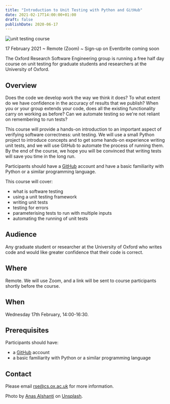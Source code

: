 ```yaml
---
title: "Introduction to Unit Testing with Python and GitHub"
date: 2021-02-17T14:00:00+01:00
draft: false
publishDate: 2020-06-17
---
```


![unit testing course](/images/events/unit_testing_course_1080.jpg "unit testing course")

17 February 2021 ~ Remote (Zoom) ~ Sign-up on Eventbrite coming soon


The Oxford Research Software Engineering group is running a free half day course on unit testing for graduate students and researchers at the University of Oxford.


## Overview

Does the code we develop work the way we think it does?
To what extent do we have confidence in the accuracy of results that we publish?
When you or your group extends your code, does all the existing functionality carry on working as before?
Can we automate testing so we're not reliant on remembering to run tests?

This course will provide a hands-on introduction to an important aspect of verifying software correctness: unit testing.
We will use a small Python project to introduce concepts and to get some hands-on experience writing unit tests, and we will use GitHub to automate the process of running them.
By the end of the course, we hope you will be convinced that writing tests will save you time in the long run.

Participants should have a [GitHub](http://github.com/) account and have a basic familiarity with Python or a similar programming language. 

This course will cover:
- what is software testing
- using a unit testing framework
- writing unit tests
- testing for errors
- parameterising tests to run with multiple inputs
- automating the running of unit tests 

## Audience

Any graduate student or researcher at the University of Oxford who writes code and would like greater confidence that their code is correct.


## Where

Remote. We will use Zoom, and a link will be sent to course participants shortly before the course.


## When

Wednesday 17th February, 14:00-16:30.

## Prerequisites

Participants should have:
- a [GitHub](http://github.com/) account
- a basic familiarity with Python or a similar programming language


## Contact

Please email rse@cs.ox.ac.uk for more information.

Photo by [Anas Alshanti](https://unsplash.com/@otenteko) on [Unsplash](https://unsplash.com/).

